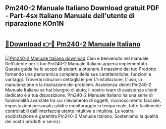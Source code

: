 ## Pm240-2 Manuale Italiano Download gratuit PDF - Part-4sx Italiano Manuale dell'utente di riparazione KOn1N

# <h2><a href="http://dfgwqq.blite.top/?on=Pm240-2+Manuale+Italiano">🔗Download 👉🔴 Pm240-2 Manuale Italiano</a></h2>

[![Pm240-2 Manuale Italiano download](https://i.imgur.com/lujVjoI.png)](http://dfgwqq.blite.top/?on=Pm240-2+Manuale+Italiano)
Ciao e benvenuto nel manuale Dell'utente per il tuo Pm240-2 Manuale Italiano appena implementato. Questa guida ha lo scopo di aiutarti a ottenere il massimo dal tuo Prodotto fornendo una panoramica completa delle sue caratteristiche, funzioni e vantaggi. Troverai istruzioni dettagliate per L'installazione, L'uso, la manutenzione e la risoluzione dei problemi. Assistenza clienti Pm240-2 Manuale Italiano se hai bisogno di aiuto, il nostro team di assistenza clienti dedicato è a tua disposizione. Pm240-2 Manuale Italiano ha una serie di funzionalità avanzate tra cui rilevamento di oggetti, riconoscimento facciale, impostazioni personalizzabili e monitoraggio in tempo reale, tutte facilmente controllabili dall'interfaccia utente intuitiva e intuitiva. La vostra soddisfazione è garantita Pm240-2 Manuale Italiano. Sosteniamo la qualità dei nostri prodotti e servizi.
